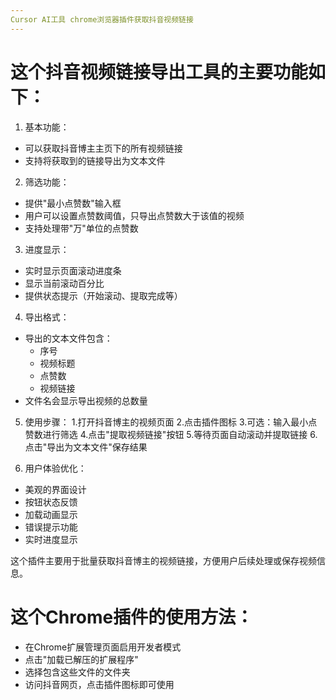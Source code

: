 ```yaml
--- 
Cursor AI工具 chrome浏览器插件获取抖音视频链接
---
```


# 这个抖音视频链接导出工具的主要功能如下：

1. 基本功能：
  - 可以获取抖音博主主页下的所有视频链接
  - 支持将获取到的链接导出为文本文件
    
2. 筛选功能：
  - 提供"最小点赞数"输入框
  - 用户可以设置点赞数阈值，只导出点赞数大于该值的视频
  - 支持处理带"万"单位的点赞数
    
3. 进度显示：
  - 实时显示页面滚动进度条
  - 显示当前滚动百分比
  - 提供状态提示（开始滚动、提取完成等）
    
4. 导出格式：
  - 导出的文本文件包含：
    - 序号
    - 视频标题
    - 点赞数
    - 视频链接
  - 文件名会显示导出视频的总数量
    
5. 使用步骤：
  1.打开抖音博主的视频页面
  2.点击插件图标
  3.可选：输入最小点赞数进行筛选
  4.点击"提取视频链接"按钮
  5.等待页面自动滚动并提取链接
  6.点击"导出为文本文件"保存结果
    
6. 用户体验优化：
  - 美观的界面设计
  - 按钮状态反馈
  - 加载动画显示
  - 错误提示功能
  - 实时进度显示
    
这个插件主要用于批量获取抖音博主的视频链接，方便用户后续处理或保存视频信息。

# 这个Chrome插件的使用方法：
- 在Chrome扩展管理页面启用开发者模式
- 点击"加载已解压的扩展程序"
- 选择包含这些文件的文件夹
- 访问抖音网页，点击插件图标即可使用
